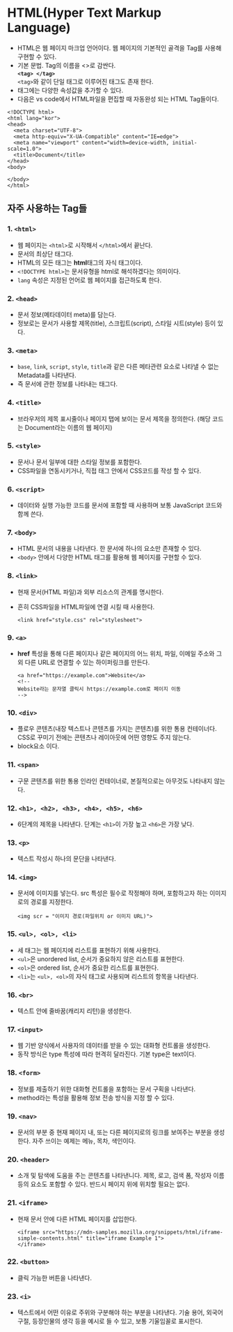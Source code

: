 # HTML(Hyper Text Markup Language)

- HTML은 웹 페이지 마크업 언어이다. 웹 페이지의 기본적인 골격을 Tag를 사용해 구현할 수 있다.
- 기본 문법. Tag의 이름을 <>로 감싼다. <br>
  <strong>`<tag> </tag>`</strong><br>
  `<tag>`와 같이 단일 태그로 이루어진 태그도 존재 한다.
- 태그에는 다양한 속성값을 추가할 수 있다.
- 다음은 vs code에서 HTML파일을 편집할 때 자동완성 되는 HTML Tag들이다.

```
<!DOCTYPE html>
<html lang="kor">
<head>
  <meta charset="UTF-8">
  <meta http-equiv="X-UA-Compatible" content="IE=edge">
  <meta name="viewport" content="width=device-width, initial-scale=1.0">
  <title>Document</title>
</head>
<body>

</body>
</html>
```

## 자주 사용하는 Tag들

### 1. `<html>`

- 웹 페이지는 `<html>`로 시작해서 `</html>`에서 끝난다.
- 문서의 최상단 태그다.
- HTML의 모든 태그는 <strong>html</strong>태그의 자식 태그이다.
- `<!DOCTYPE html>`는 문서유형을 html로 해석하겠다는 의미이다.
- `lang` 속성은 지정된 언어로 웹 페이지를 접근하도록 한다.

### 2. `<head>`

- 문서 정보(메타데이터 meta)를 담는다.
- 정보로는 문서가 사용할 제목(title), 스크립트(script), 스타일 시트(style) 등이 있다.

### 3. `<meta>`

- `base`, `link`, `script`, `style`, `title`과 같은 다른 메타관련 요소로 나타낼 수 없는 Metadata를 나타낸다.
- 즉 문서에 관한 정보를 나타내는 태그다.

### 4. `<title>`

- 브라우저의 제목 표시줄이나 페이지 탭에 보이는 문서 제목을 정의한다. (해당 코드는 Document라는 이름의 웹 페이지)

### 5. `<style>`

- 문서나 문서 일부에 대한 스타일 정보를 포함한다.
- CSS파일을 연동시키거나, 직접 태그 안에서 CSS코드를 작성 할 수 있다.

### 6. `<script>`

- 데이터와 실행 가능한 코드를 문서에 포함할 때 사용하며 보통 JavaScript 코드와 함께 쓴다.

### 7. `<body>`

- HTML 문서의 내용을 나타낸다. 한 문서에 하나의 <body> 요소만 존재할 수 있다.
- `<body>` 안에서 다양한 HTML 태그를 활용해 웹 페이지를 구현할 수 있다.

### 8. `<link>`

- 현재 문서(HTML 파일)과 외부 리소스의 관계를 명시한다.
- 흔히 CSS파일을 HTML파일에 연결 시킬 때 사용한다.<br>

  ```
  <link href="style.css" rel="stylesheet">
  ```

### 9. `<a>`

- <strong>href</strong> 특성을 통해 다른 페이지나 같은 페이지의 어느 위치, 파일, 이메일 주소와 그 외 다른 URL로 연결할 수 있는 하이퍼링크를 만든다.

  ```
  <a href="https://example.com">Website</a>
  <!--
  Website라는 문자열 클릭시 https://example.com로 페이지 이동
  -->
  ```

### 10. `<div>`

- 플로우 콘텐츠(내장 텍스트나 콘텐츠를 가지는 콘텐츠)를 위한 통용 컨테이너다. CSS로 꾸미기 전에는 콘텐츠나 레이아웃에 어떤 영향도 주지 않는다.
- block요소 이다.

### 11. `<span>`

- 구문 콘텐츠를 위한 통용 인라인 컨테이너로, 본질적으로는 아무것도 나타내지 않는다.

### 12. `<h1>, <h2>, <h3>, <h4>, <h5>, <h6>`

- 6단계의 제목을 나타낸다. 단계는 `<h1>`이 가장 높고 `<h6>`은 가장 낮다.

### 13. `<p>`

- 텍스트 작성시 하나의 문단을 나타낸다.

### 14. `<img>`

- 문서에 이미지를 넣는다. src 특성은 필수로 작정해야 하며, 포함하고자 하는 이미지로의 경로를 지정한다.

  ```
  <img scr = "이미지 경로(파일위치 or 이미지 URL)">
  ```

### 15. `<ul>, <ol>, <li>`

- 세 태그는 웹 페이지에 리스트를 표현하기 위해 사용한다.
- `<ul>`은 unordered list, 순서가 중요하지 않은 리스트를 표현한다.
- `<ol>`은 ordered list, 순서가 중요한 리스트를 표현한다.
- `<li>`는 `<ul>, <ol>`의 자식 태그로 사용되며 리스트의 항목을 나타낸다.

### 16. `<br>`

- 텍스트 안에 줄바꿈(캐리지 리턴)을 생성한다.

### 17. `<input>`

- 웹 기반 양식에서 사용자의 데이터를 받을 수 있는 대화형 컨트롤을 생성한다.
- 동작 방식은 type 특성에 따라 현격히 달라진다. 기본 type은 text이다.

### 18. `<form>`

- 정보를 제출하기 위한 대화형 컨트롤을 포함하는 문서 구획을 나타낸다.
- method라는 특성을 활용해 정보 전송 방식을 지정 할 수 있다.

### 19. `<nav>`

- 문서의 부분 중 현재 페이지 내, 또는 다른 페이지로의 링크를 보여주는 부분을 생성한다. 자주 쓰이는 예제는 메뉴, 목차, 색인이다.

### 20. `<header>`

- 소개 및 탐색에 도움을 주는 콘텐츠를 나타낸니다. 제목, 로고, 검색 폼, 작성자 이름 등의 요소도 포함할 수 있다. 반드시 페이지 위에 위치할 필요는 없다.

### 21. `<iframe>`

- 현재 문서 안에 다른 HTML 페이지를 삽입한다.

  ```
  <iframe src="https://mdn-samples.mozilla.org/snippets/html/iframe-simple-contents.html" title="iframe Example 1">
  </iframe>
  ```

### 22. `<button>`

- 클릭 가능한 버튼을 나타낸다.

### 23. `<i>`

- 텍스트에서 어떤 이유로 주위와 구분해야 하는 부분을 나타낸다. 기술 용어, 외국어 구절, 등장인물의 생각 등을 예시로 들 수 있고, 보통 기울임꼴로 표시한다.
